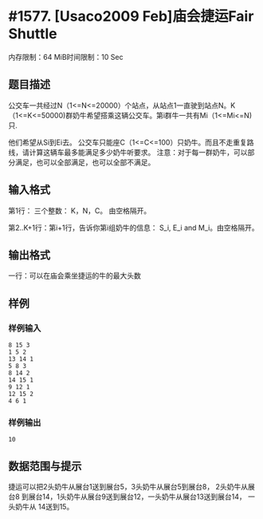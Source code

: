 # #1577. [Usaco2009 Feb]庙会捷运Fair Shuttle

内存限制：64 MiB时间限制：10 Sec

## 题目描述

公交车一共经过N（1<=N<=20000）个站点，从站点1一直驶到站点N。K（1<=K<=50000)群奶牛希望搭乘这辆公交车。第i群牛一共有Mi（1<=Mi<=N)只.

他们希望从Si到Ei去。
公交车只能座C（1<=C<=100）只奶牛。而且不走重复路线，请计算这辆车最多能满足多少奶牛听要求。
注意：对于每一群奶牛，可以部分满足，也可以全部满足，也可以全部不满足。

## 输入格式

第1行： 三个整数： K，N，C。 由空格隔开。 

第2..K+1行：第i+1行，告诉你第i组奶牛的信息： S_i, E_i and M_i。由空格隔开。

## 输出格式

一行：可以在庙会乘坐捷运的牛的最大头数 

## 样例

### 样例输入

    
    8 15 3
    1 5 2
    13 14 1
    5 8 3
    8 14 2
    14 15 1
    9 12 1
    12 15 2
    4 6 1
    
    
    

### 样例输出

    
    10
    
    
    

## 数据范围与提示

捷运可以把2头奶牛从展台1送到展台5，3头奶牛从展台5到展台8， 2头奶牛从展台8 到展台14，1头奶牛从展台9送到展台12，一头奶牛从展台13送到展台14， 一头奶牛从 14送到15。
